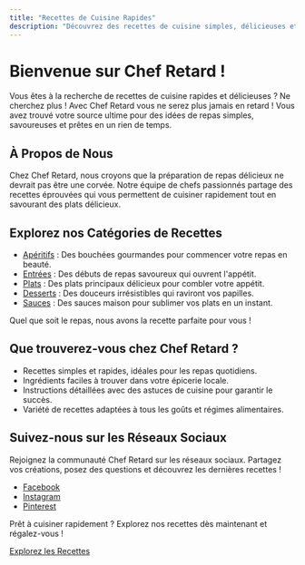 ```yaml
---
title: "Recettes de Cuisine Rapides"
description: "Découvrez des recettes de cuisine simples, délicieuses et rapides à préparer. Des idées pour tous les repas, du petit-déjeuner au dîner."
---
```


# Bienvenue sur Chef Retard !

Vous êtes à la recherche de recettes de cuisine rapides et délicieuses ? Ne cherchez plus ! Avec Chef Retard vous ne serez plus jamais en retard ! Vous avez trouvé votre source ultime pour des idées de repas simples, savoureuses et prêtes en un rien de temps.

## À Propos de Nous

Chez Chef Retard, nous croyons que la préparation de repas délicieux ne devrait pas être une corvée. Notre équipe de chefs passionnés partage des recettes éprouvées qui vous permettent de cuisiner rapidement tout en savourant des plats délicieux.

## Explorez nos Catégories de Recettes

-   [Apéritifs](/aperitifs) : Des bouchées gourmandes pour commencer votre repas en beauté.
-   [Entrées](/entrees) : Des débuts de repas savoureux qui ouvrent l'appétit.
-   [Plats](/plats) : Des plats principaux délicieux pour combler votre appétit.
-   [Desserts](/desserts) : Des douceurs irrésistibles qui raviront vos papilles.
-   [Sauces](/sauces) : Des sauces maison pour sublimer vos plats en un instant.

Quel que soit le repas, nous avons la recette parfaite pour vous !

## Que trouverez-vous chez Chef Retard ?

-   Recettes simples et rapides, idéales pour les repas quotidiens.
-   Ingrédients faciles à trouver dans votre épicerie locale.
-   Instructions détaillées avec des astuces de cuisine pour garantir le succès.
-   Variété de recettes adaptées à tous les goûts et régimes alimentaires.

## Suivez-nous sur les Réseaux Sociaux

Rejoignez la communauté Chef Retard sur les réseaux sociaux. Partagez vos créations, posez des questions et découvrez les dernières recettes !

-   [Facebook](/)
-   [Instagram](/)
-   [Pinterest](/)

Prêt à cuisiner rapidement ? Explorez nos recettes dès maintenant et régalez-vous !

[Explorez les Recettes](/recettes)
